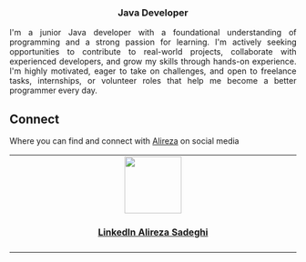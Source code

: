 <h3 align="center">Java Developer</h3>
<p align="justify">
  I'm a junior Java developer with a foundational understanding of programming and a strong passion for learning. I'm actively seeking opportunities to contribute to real-world projects, collaborate with experienced developers, and grow my skills through hands-on experience. I'm highly motivated, eager to take on challenges, and open to freelance tasks, internships, or volunteer roles that help me become a better programmer every day.
</p>

<h2>Connect</h2>
<p>Where you can find and connect with <a href="https://www.linkedin.com/in/alireza-sadeghi-hafshejani/" target="_blank">Alireza</a> on social media</p>
<table width="100%">
  <tr>
    <td align="center" valign="top" width="17%">
       <a rel="me" href="www.linkedin.com/in/alireza-sadeghi-hafshejani/" target="_blank">
            <img src="https://www.habuma.com/img/linkedin.png" height="100"/>
            <h4>LinkedIn <b>Alireza Sadeghi</b></h4>
        </a>
    </td>
  </tr>
</table>  
